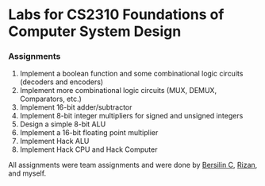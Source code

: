 # Labs for CS2310 Foundations of Computer System Design

### Assignments

1. Implement a boolean function and some combinational logic circuits (decoders and encoders)
2. Implement more combinational logic circuits (MUX, DEMUX, Comparators, etc.)
3. Implement 16-bit adder/subtractor
4. Implement 8-bit integer multipliers for signed and unsigned integers
5. Design a simple 8-bit ALU
6. Implement a 16-bit floating point multiplier
7. Implement Hack ALU
8. Implement Hack CPU and Hack Computer

All assignments were team assignments and were done by <a href="https://github.com/bersilin-robert1609">Bersilin C</a>, <a href="https://github.com/rizan21">Rizan</a>, and myself.
